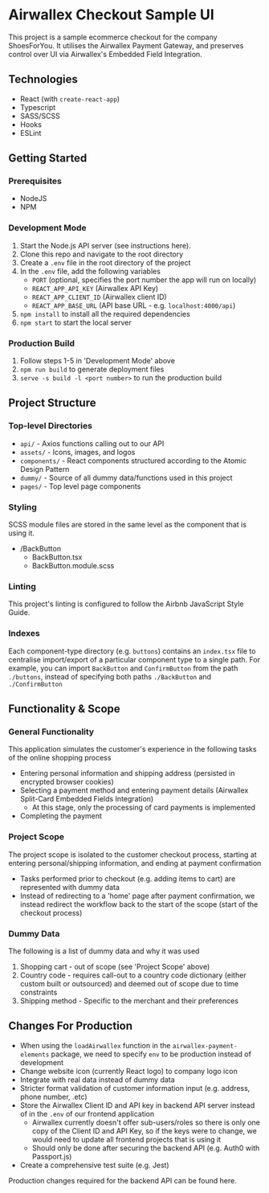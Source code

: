 # Airwallex Checkout Sample UI
This project is a sample ecommerce checkout for the company ShoesForYou. It utilises the Airwallex Payment Gateway, and preserves control over UI via Airwallex's Embedded Field Integration.

## Technologies
- React (with `create-react-app`)
- Typescript
- SASS/SCSS
- Hooks
- ESLint

## Getting Started

### Prerequisites
- NodeJS
- NPM

### Development Mode
1. Start the Node.js API server (see instructions here). 
2. Clone this repo and navigate to the root directory
3. Create a `.env` file in the root directory of the project
4. In the `.env` file, add the following variables 
    - `PORT` (optional, specifies the port number the app will run on locally)
    - `REACT_APP_API_KEY` (Airwallex API Key)
    - `REACT_APP_CLIENT_ID` (Airwallex client ID)
    - `REACT_APP_BASE_URL` (API base URL - e.g. `localhost:4000/api`)
5. `npm install` to install all the required dependencies
6. `npm start` to start the local server

### Production Build
1. Follow steps 1-5 in 'Development Mode' above
2. `npm run build` to generate deployment files
3. `serve -s build -l <port number>` to run the production build

## Project Structure
### Top-level Directories
- `api/` - Axios functions calling out to our API
- `assets/` - Icons, images, and logos
- `components/` - React components structured according to the Atomic Design Pattern
- `dummy/` - Source of all dummy data/functions used in this project
- `pages/` - Top level page components

### Styling
SCSS module files are stored in the same level as the component that is using it.
- /BackButton
    - BackButton.tsx
    - BackButton.module.scss

### Linting
This project's linting is configured to follow the Airbnb JavaScript Style Guide.

### Indexes
Each component-type directory (e.g. `buttons`) contains an `index.tsx` file to centralise import/export of a particular component type to a single path. For example, you can import `BackButton` and `ConfirmButton` from the path `./buttons`, instead of specifying both paths `./BackButton` and `./ConfirmButton`

## Functionality & Scope

### General Functionality
This application simulates the customer's experience in the following tasks of the online shopping process
- Entering personal information and shipping address (persisted in encrypted browser cookies)
- Selecting a payment method and entering payment details (Airwallex Split-Card Embedded Fields Integration)
    - At this stage, only the processing of card payments is implemented
- Completing the payment

### Project Scope
The project scope is isolated to the customer checkout process, starting at entering personal/shipping information, and ending at payment confirmation
- Tasks performed prior to checkout (e.g. adding items to cart) are represented with dummy data
- Instead of redirecting to a 'home' page after payment confirmation, we instead redirect the workflow back to the start of the scope (start of the checkout process)

### Dummy Data
The following is a list of dummy data and why it was used
1. Shopping cart - out of scope (see 'Project Scope' above)
2. Country code - requires call-out to a country code dictionary (either custom built or outsourced) and deemed out of scope due to time constraints
3. Shipping method - Specific to the merchant and their preferences

## Changes For Production
- When using the `loadAirwallex` function in the `airwallex-payment-elements` package, we need to specify `env` to be production instead of development 
- Change website icon (currently React logo) to company logo icon
- Integrate with real data instead of dummy data
- Stricter format validation of customer information input (e.g. address, phone number, .etc)
-  Store the Airwallex Client ID and API key in backend API server instead of in the `.env` of our frontend application
    - Airwallex currently doesn't offer sub-users/roles so there is only one copy of the Client ID and API Key, so if the keys were to change, we would need to update all frontend projects that is using it
    - Should only be done after securing the backend API (e.g. Auth0 with Passport.js)
- Create a comprehensive test suite (e.g. Jest)

Production changes required for the backend API can be found here.
